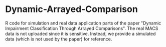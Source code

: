 # Dynamic-Arrayed-Comparison
R code for simulation and real data application parts of the paper "Dynamic Impairment Classification Through Arrayed Comparisons". The real MACS data is not uploaded since it is sensitive. Instead, we provide a simulated data (which is not used by the paper) for reference.
